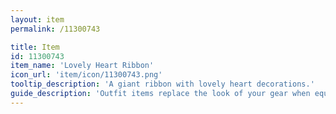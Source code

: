 ```yaml
---
layout: item
permalink: /11300743

title: Item
id: 11300743
item_name: 'Lovely Heart Ribbon'
icon_url: 'item/icon/11300743.png'
tooltip_description: 'A giant ribbon with lovely heart decorations.'
guide_description: 'Outfit items replace the look of your gear when equipped.'
---
```

